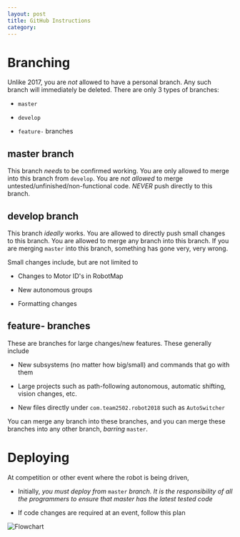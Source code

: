 ```yaml
---
layout: post
title: GitHub Instructions
category:
---
```

# Branching

Unlike 2017, you are *not* allowed to have a personal branch. Any such branch will immediately be deleted. There are only 3 types of branches:

* `master`

* `develop`

* `feature-` branches

## master branch

This branch *needs* to be confirmed working. You are only allowed to merge into this branch from `develop`. You are *not allowed* to merge untested/unfinished/non-functional code. *NEVER* push directly to this branch.  

## develop branch

This branch *ideally* works. You are allowed to directly push small changes to this branch. You are allowed to merge any branch into this branch. If you are merging `master` into this branch, something has gone very, very wrong.

Small changes include, but are not limited to

* Changes to Motor ID's in RobotMap

* New autonomous groups

* Formatting changes

## feature- branches

These are branches for large changes/new features. These generally include

* New subsystems (no matter how big/small) and commands that go with them

* Large projects such as path-following autonomous, automatic shifting, vision changes, etc.

* New files directly under `com.team2502.robot2018` such as `AutoSwitcher`

You can merge any branch into these branches, and you can merge these branches into any other branch, *barring* `master`.


# Deploying

At competition or other event where the robot is being driven,

* Initially, *you must deploy from* `master` *branch. It is the responsibility of all the programmers to ensure that master has the latest tested code*

* If code changes are required at an event, follow this plan

![Flowchart](https://i.imgur.com/TU2piBi.png)
